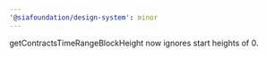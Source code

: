 ```yaml
---
'@siafoundation/design-system': minor
---
```


getContractsTimeRangeBlockHeight now ignores start heights of 0.
